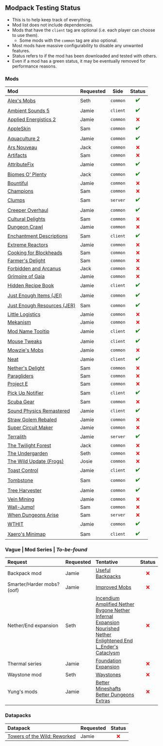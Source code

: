 
## Modpack Testing Status

- This is to help keep track of everything.
- Mod list does not include dependencies.
- Mods that have the `client` tag are optional (i.e. each player can choose to use them).
  - Some mods with the `common` tag are also optional.
- Most mods have massive configurability to disable any unwanted features.
- Status refers to if the mod has been downloaded and tested with others.
- Even if a mod has a green status, it may be eventually removed for performance reasons.

### Mods

| Mod | Requested | Side | Status |
| :-- | :-------- | :--: | :----: |
| [Alex's Mobs](https://www.curseforge.com/minecraft/mc-mods/alexs-mobs) | Seth | `common` | <span style="color:green">✔️</span> |
| [Ambient Sounds 5](https://www.curseforge.com/minecraft/mc-mods/ambientsounds) | Jamie | `client` | <span style="color:green">✔️</span> |
| [Applied Energistics 2](https://www.curseforge.com/minecraft/mc-mods/applied-energistics-2) | Jamie | `common` | <span style="color:red">❌</span> |
| [AppleSkin](https://www.curseforge.com/minecraft/mc-mods/appleskin) | Sam | `common` | <span style="color:green">✔️</span> |
| [Aquaculture 2](https://www.curseforge.com/minecraft/mc-mods/aquaculture) | Jamie | `common` | <span style="color:green">✔️</span> |
| [Ars Nouveau](https://www.curseforge.com/minecraft/mc-mods/ars-nouveau) | Jack | `common` | <span style="color:red">❌</span> |
| [Artifacts](https://www.curseforge.com/minecraft/mc-mods/artifacts) | Sam | `common` | <span style="color:red">❌</span> |
| [AttributeFix](https://www.curseforge.com/minecraft/mc-mods/attributefix) | Jamie | `common` | <span style="color:green">✔️</span> |
| [Biomes O' Plenty](https://www.curseforge.com/minecraft/mc-mods/biomes-o-plenty) | Jack | `common` | <span style="color:green">✔️</span> |
| [Bountiful](https://www.curseforge.com/minecraft/mc-mods/bountiful) | Jamie | `common` | <span style="color:red">❌</span> |
| [Champions](https://www.curseforge.com/minecraft/mc-mods/champions) | Sam | `common` | <span style="color:red">❌</span> |
| [Clumps](https://www.curseforge.com/minecraft/mc-mods/clumps) | Sam | `server` | <span style="color:green">✔️</span> |
| [Creeper Overhaul](https://www.curseforge.com/minecraft/mc-mods/creeper-overhaul) | Jamie | `common` | <span style="color:green">✔️</span> |
| [Cultural Delights](https://www.curseforge.com/minecraft/mc-mods/cultural-delights) | Sam | `common` | <span style="color:red">❌</span> |
| [Dungeon Crawl](https://www.curseforge.com/minecraft/mc-mods/dungeon-crawl) | Jamie | `common` | <span style="color:red">❌</span> |
| [Enchantment Descriptions](https://www.curseforge.com/minecraft/mc-mods/enchantment-descriptions) | Sam | `client` | <span style="color:green">✔️</span> |
| [Extreme Reactors](https://www.curseforge.com/minecraft/mc-mods/extreme-reactors) | Jamie | `common` | <span style="color:red">❌</span> |
| [Cooking for Blockheads](https://www.curseforge.com/minecraft/mc-mods/cooking-for-blockheads) | Sam | `common` | <span style="color:red">❌</span> |
| [Farmer's Delight](https://www.curseforge.com/minecraft/mc-mods/farmers-delight) | Sam | `common` | <span style="color:red">❌</span> |
| [Forbidden and Arcanus](https://www.curseforge.com/minecraft/mc-mods/forbidden-arcanus) | Jack | `common` | <span style="color:red">❌</span> |
| [Grimoire of Gaia](https://www.curseforge.com/minecraft/mc-mods/grimoire-of-gaia) | Jamie | `common` | <span style="color:red">❌</span> |
| [Hidden Recipe Book](https://www.curseforge.com/minecraft/mc-mods/hidden-recipe-book) | Jamie | `client` | <span style="color:green">✔️</span> |
| [Just Enough Items (JEI)](https://www.curseforge.com/minecraft/mc-mods/jei) | Jamie | `common` | <span style="color:green">✔️</span> |
| [Just Enough Resources (JER)](https://www.curseforge.com/minecraft/mc-mods/just-enough-resources-jer) | Sam | `common` | <span style="color:green">✔️</span> |
| [Little Logistics](https://www.curseforge.com/minecraft/mc-mods/little-logistics) | Jamie | `common` | <span style="color:red">❌</span> |
| [Mekanism](https://www.curseforge.com/minecraft/mc-mods/mekanism) | Jamie | `common` | <span style="color:red">❌</span> |
| [Mod Name Tooltip](https://www.curseforge.com/minecraft/mc-mods/mod-name-tooltip) | Jamie | `client` | <span style="color:green">✔️</span> |
| [Mouse Tweaks](https://www.curseforge.com/minecraft/mc-mods/mouse-tweaks) | Jamie | `client` | <span style="color:green">✔️</span> |
| [Mowzie's Mobs](https://www.curseforge.com/minecraft/mc-mods/mowzies-mobs) | Jamie | `common` | <span style="color:red">❌</span> |
| [Neat](https://www.curseforge.com/minecraft/mc-mods/neat) | Jamie | `client` | <span style="color:green">✔️</span> |
| [Nether's Delight](https://www.curseforge.com/minecraft/mc-mods/nethers-delight) | Sam | `common` | <span style="color:red">❌</span> |
| [Paragliders](https://www.curseforge.com/minecraft/mc-mods/paragliders) | Sam | `common` | <span style="color:red">❌</span> |
| [Project E](https://www.curseforge.com/minecraft/mc-mods/projecte) | Sam | `common` | <span style="color:red">❌</span> |
| [Pick Up Notifier](https://www.curseforge.com/minecraft/mc-mods/pick-up-notifier) | Sam | `client` | <span style="color:green">✔️</span> |
| [Scuba Gear](https://www.curseforge.com/minecraft/mc-mods/scuba-gear) | Sam | `common` | <span style="color:red">❌</span> |
| [Sound Physics Remastered](https://www.curseforge.com/minecraft/mc-mods/sound-physics-remastered) | Jamie | `client` | <span style="color:green">✔️</span> |
| [Straw Golem Rebaled](https://www.curseforge.com/minecraft/mc-mods/strawgolem-reborn) | Jamie | `common` | <span style="color:red">❌</span> |
| [Super Circuit Maker](https://www.curseforge.com/minecraft/mc-mods/super-circuit-maker) | Jamie | `common` | <span style="color:red">❌</span> |
| [Terralith](https://www.curseforge.com/minecraft/mc-mods/terralith) | Jamie | `server` | <span style="color:green">✔️</span> |
| [The Twilight Forest](https://www.curseforge.com/minecraft/mc-mods/the-twilight-forest) | Jack | `common` | <span style="color:red">❌</span> |
| [The Undergarden](https://www.curseforge.com/minecraft/mc-mods/the-undergarden) | Seth | `common` | <span style="color:red">❌</span> |
| [The Wild Update (Frogs)](https://www.curseforge.com/minecraft/mc-mods/the-wild-update) | Josie | `common` | <span style="color:red">❌</span> |
| [Toast Control](https://www.curseforge.com/minecraft/mc-mods/toast-control) | Jamie | `client` | <span style="color:green">✔️</span> |
| [Tombstone](https://www.curseforge.com/minecraft/mc-mods/gravestone-mod) | Sam | `common` | <span style="color:green">✔️</span> |
| [Tree Harvester](https://www.curseforge.com/minecraft/mc-mods/tree-harvester) | Jamie | `common` | <span style="color:green">✔️</span> |
| [Vein Mining](https://www.curseforge.com/minecraft/mc-mods/vein-mining) | Jamie | `common` | <span style="color:red">❌</span> |
| [Wall-Jump!](https://www.curseforge.com/minecraft/mc-mods/wall-jump) | Sam | `common` | <span style="color:red">❌</span> |
| [When Dungeons Arise](https://www.curseforge.com/minecraft/mc-mods/when-dungeons-arise) | Sam | `server` | <span style="color:red">❌</span> |
| [WTHIT](https://www.curseforge.com/minecraft/mc-mods/wthit-forge) | Jamie | `common` | <span style="color:green">✔️</span> |
| [Xaero's Minimap](https://www.curseforge.com/minecraft/mc-mods/xaeros-minimap) | Sam | `client` | <span style="color:green">✔️</span> |

### Vague | Mod Series | *To-be-found*

| Request | Requested | Tentative | Status |
| :------ | :-------- | :-------- | :----: |
| Backpack mod | Jamie | [Useful Backpacks](https://www.curseforge.com/minecraft/mc-mods/useful-backpacks) | <span style="color:red">❌</span> |
| Smarter/Harder mobs? (oof) | Jamie | [Improved Mobs](https://www.curseforge.com/minecraft/mc-mods/improved-mobs) | <span style="color:red">❌</span> |
| Nether/End expansion | Seth | [Incendium](https://www.curseforge.com/minecraft/mc-mods/incendium)<br>[Amplified Nether](https://www.curseforge.com/minecraft/mc-mods/amplified-nether)<br>[Bygone Nether](https://www.curseforge.com/minecraft/mc-mods/bygone-nether)<br>[Infernal Expansion](https://www.curseforge.com/minecraft/mc-mods/infernal-expansion)<br>[Nourished Nether](https://www.curseforge.com/minecraft/mc-mods/nourished-nether)<br>[Enlightened End](https://www.curseforge.com/minecraft/mc-mods/enlightened-end)<br>[L_Ender's Cataclysm](https://www.curseforge.com/minecraft/mc-mods/l_ender-s-cataclysm) | <span style="color:red">❌</span> |
| Thermal series | Jamie | [Foundation](https://www.curseforge.com/minecraft/mc-mods/thermal-foundation)<br>[Expansion](https://www.curseforge.com/minecraft/mc-mods/thermal-expansion) | <span style="color:red">❌</span> |
| Waystone mod | Seth | [Waystones](https://www.curseforge.com/minecraft/mc-mods/waystones) | <span style="color:red">❌</span> |
| Yung's mods | Jamie | [Better Mineshafts](https://www.curseforge.com/minecraft/mc-mods/yungs-better-mineshafts-forge)<br>[Better Dungeons](https://www.curseforge.com/minecraft/mc-mods/yungs-better-dungeons)<br>[Extras](https://www.curseforge.com/minecraft/mc-mods/yungs-extras) | <span style="color:red">❌</span> |

### Datapacks

| Datapack | Requested | Status |
| :-- | :-------- | :----: |
| [Towers of the Wild: Reworked](https://www.curseforge.com/minecraft/texture-packs/towers-of-the-wild-reworked-datapack) | Jamie | <span style="color:red">❌</span> |